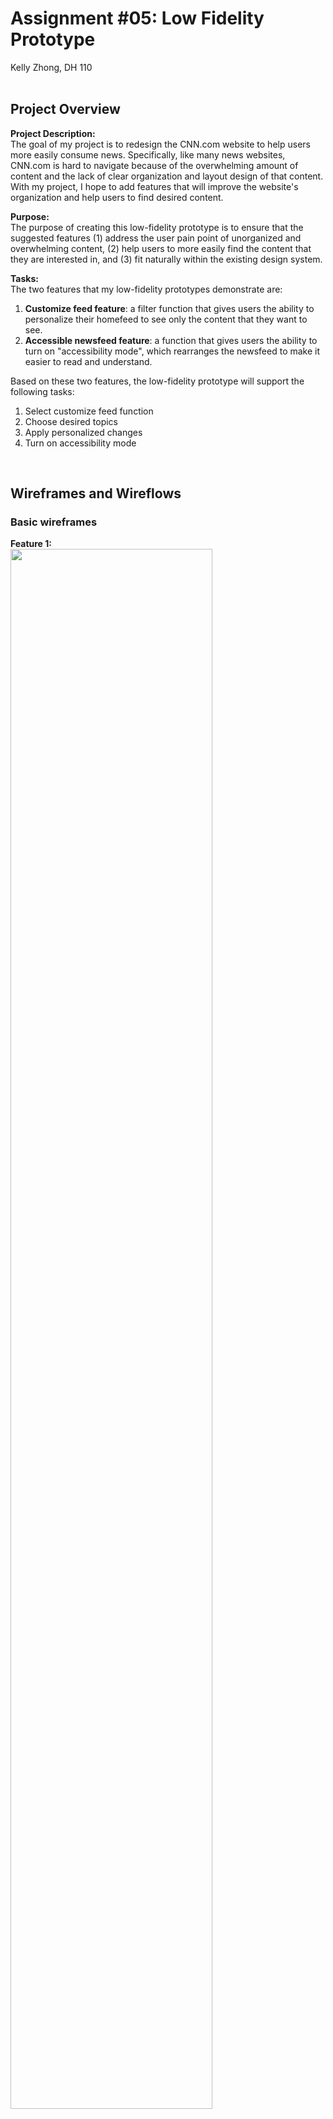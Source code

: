 # Assignment #05: Low Fidelity Prototype
Kelly Zhong, DH 110
<br><br>

## Project Overview
**Project Description:** <br>
The goal of my project is to redesign the CNN.com website to help users more easily consume news. Specifically, like many news websites, CNN.com is hard to navigate because of the overwhelming amount of content and the lack of clear organization and layout design of that content. With my project, I hope to add features that will improve the website's organization and help users to find desired content.
<br>

**Purpose:** <br>
The purpose of creating this low-fidelity prototype is to ensure that the suggested features (1) address the user pain point of unorganized and overwhelming content, (2) help users to more easily find the content that they are interested in, and (3) fit naturally within the existing design system. 
<br>

**Tasks:** <br>
The two features that my low-fidelity prototypes demonstrate are: 
<br> 
1. **Customize feed feature**: a filter function that gives users the ability to personalize their homefeed to see only the content that they want to see.
2. **Accessible newsfeed feature**: a function that gives users the ability to turn on "accessibility mode", which rearranges the newsfeed to make it easier to read and understand.

Based on these two features, the low-fidelity prototype will support the following tasks: 
1. Select customize feed function 
2. Choose desired topics 
3. Apply personalized changes 
4. Turn on accessibility mode 
<br>

## Wireframes and Wireflows
### Basic wireframes
**Feature 1:** <br>
<img src="basic1.jpg" width=80%>
<br><br>
**Feature 2:** <br>
<img src="basic2.jpg" width=80%>
<br><br>

### Testing
**Wireflows:** <br>
<img src="wf1.jpg" width=80%>
<img src="wf2.jpg" width=80%>
<br>

**Iteration 1:** <br>
<img src="it1-1.jpg" width=80%>
<img src="it1-2.jpg" width=80%>
<br>
_Problem:_ For **Feature 1**, the user was told to customize the newsfeed so that the feed only showed top news and news about the United States. While the user was going through the process, everything went smoothly until she was done choosing the desired topics. She was confused about whether the feed would automatically update if she waited long enough, or if she had to press outside the "Customize" box to apply the changes. For **Feature 2**, the user was told to navigate to the Settings to turn on Accessibility Mode. However, after pressing the profile button, she was confused why the screen automatically went to the Settings. Furthermore, she felt as if it would have been more intuitive for the "Site Display" section to be above the "Basic Info" section, since the sections after are also about personal user information. 
<br><br>
_Changes made:_ For **Feature 1**, I added a button that says "Done" underneath the personalization options. After pressing this button, the newsfeed would refresh with changes applied. For **Feature 2**, I added another screen that included the drop-down that appears after cliking the profile icon. This drop-down has the options "Settings" and "Log out". Additionally, I rearranged the sections in the Settings, putting the "Site Display" section above the "Basic Info" section.
<br>

**Iteration 2:** <br>
<img src="it2-1.jpg" width=80%>
<img src="it2-2.jpg" width=80%>
<br>
Problem: Everything went smoothly in this round of user testing; however, the user brought up suggestions regarding the copy of the text. Specifically, she wondered if instead of "Customize" for feature 1, the word "Personalize" or "Display" would work just as well or better. She also brought up concerns about Accessibility Mode being the only element under the "Site Display" section for feature 2.
<br>
Changes to be made: If I was to create another iteration, I would play around with different wordings for feature 1. I would test if the words "Personalize" or "Display" were more intuitive for the user by conducting more user testings. Furthermore, I would consider placing Accessibility Mode on the homepage to make it easier for users to find. 
<br><br>

## Reflection
+1: Summary of the process, what went smoothly or differently from your expectation
+1: What you would change or design differently based on the feedback you got from the prototype testing. 
